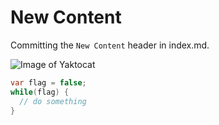 # New Content

Committing the `New Content` header in index.md.

![Image of Yaktocat](https://octodex.github.com/images/yaktocat.png)

``` csharp
var flag = false;
while(flag) {
  // do something
}
```
